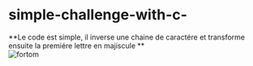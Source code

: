 # simple-challenge-with-c- 

**Le code est simple, il inverse une chaine de caractére et transforme ensuite la premiére lettre en majiscule **  
![fortom](https://cloud.githubusercontent.com/assets/22420836/22391742/53507b16-e4f3-11e6-9cae-1bab51860857.png)
